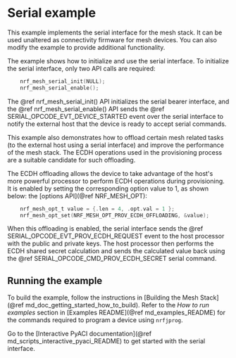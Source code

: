 # Serial example

This example implements the serial interface for the mesh stack. It can be used
unaltered as connectivity firmware for mesh devices. You can also modify the example
to provide additional functionality.

The example shows how to initialize and use the serial interface.
To initialize the serial interface, only two API calls are required:
```C
    nrf_mesh_serial_init(NULL);
    nrf_mesh_serial_enable();
```

The @ref nrf_mesh_serial_init() API initializes the serial bearer interface, and the
@ref nrf_mesh_serial_enable() API sends the @ref SERIAL_OPCODE_EVT_DEVICE_STARTED event over the
serial interface to notify the external host that the device is ready to accept serial commands.

This example also demonstrates how to offload certain mesh related tasks (to the external host
using a serial interface) and improve the performance of the mesh stack.
The ECDH operations used in the provisioning process are a suitable candidate for such offloading.

The ECDH offloading allows the device to take advantage of the host's more powerful
processor to perform ECDH operations during provisioning. It is enabled by setting the corresponding
option value to 1, as shown below:
the [options API](@ref NRF_MESH_OPT):
```C
    nrf_mesh_opt_t value = {.len = 4, .opt.val = 1 };
    nrf_mesh_opt_set(NRF_MESH_OPT_PROV_ECDH_OFFLOADING, &value);
```

When this offloading is enabled, the serial interface sends the @ref SERIAL_OPCODE_EVT_PROV_ECDH_REQUEST
event to the host processor with the public and private keys. The host processor then performs the ECDH
shared secret calculation and sends the calculated value back using the @ref SERIAL_OPCODE_CMD_PROV_ECDH_SECRET
serial command.

## Running the example

To build the example, follow the instructions in
[Building the Mesh Stack](@ref md_doc_getting_started_how_to_build). Refer to the *How to run examples*
section in [Examples README](@ref md_examples_README) for the commands required to program a
device using `nrfjprog`.

Go to the [Interactive PyACI documentation](@ref md_scripts_interactive_pyaci_README) to
get started with the serial interface.
